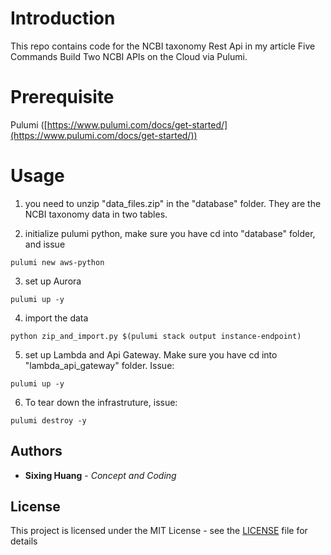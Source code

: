 
  
# Introduction

This repo contains code for the NCBI taxonomy Rest Api in my article Five Commands Build Two NCBI APIs on the Cloud via Pulumi.

# Prerequisite

  

Pulumi ([https://www.pulumi.com/docs/get-started/](https://www.pulumi.com/docs/get-started/))


# Usage
1. you need to unzip "data_files.zip" in the "database" folder. They are the NCBI taxonomy data in two tables.
  
2. initialize pulumi python, make sure you have cd into "database" folder, and issue
```console
pulumi new aws-python
```
3. set up Aurora
```console
pulumi up -y
```
4. import the data
```console
python zip_and_import.py $(pulumi stack output instance-endpoint)
```
5. set up Lambda and Api Gateway. Make sure you have cd into "lambda_api_gateway" folder. Issue:
```console
pulumi up -y
```
6. To tear down the infrastruture, issue:
```console
pulumi destroy -y
```
  

## Authors

  

*  **Sixing Huang** - *Concept and Coding*

  

## License

  

This project is licensed under the MIT License - see the [LICENSE](LICENSE) file for details
